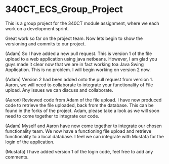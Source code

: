 # 340CT_ECS_Group_Project
This is a group project for the 340CT module assignment, where we each work on a development sprint.

Great work so far on the project team. Now lets begin to show the versioning and commits to our project. 

(Adam) So I have added a new pull request. This is version 1 of the file upload to a web application using java netbeans. However, I am glad you guys made it clear now that we are in fact working toa Java Swing Application. This is no problem. I will begin working on version 2 now. 

(Adam) Version 2 had been added onto the pull request from version 1. Aaron, we will need to collaborate to integrate your functionality of File upload. Any issues we can discuss and collaborate.

(Aaron) Reviewed code from Adam of the file upload. I have now produced code to retrieve the file uploaded, back from the database. This can be found in the forks of the project. Adam, please take a look as we will soon need to come together to integrate our code.

(Adam) Myself and Aaron have now come together to integrate our chosen functionality team. We now have a functioning file upload and retrieve functionality to a local database. I feel we can integrate with Mustafa for the login of the application. 

(Mustafa) I have added version 1 of the login code, feel free to add any comments.
